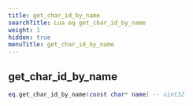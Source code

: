 ```yaml
---
title: get_char_id_by_name
searchTitle: Lua eq get_char_id_by_name
weight: 1
hidden: true
menuTitle: get_char_id_by_name
---
```

## get_char_id_by_name
```lua
eq.get_char_id_by_name(const char* name) -- uint32
```